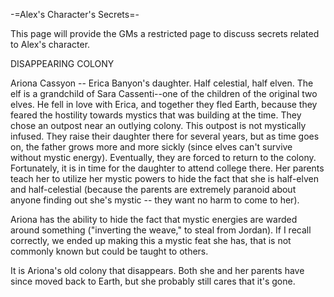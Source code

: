 -=Alex's Character's Secrets=-

This page will provide the GMs a restricted page to discuss secrets related to Alex's character.

DISAPPEARING COLONY

Ariona Cassyon -- Erica Banyon's daughter. Half celestial, half elven. The elf is a grandchild of Sara Cassenti--one of the children of the original two elves. He fell in love with Erica, and together they fled Earth, because they feared the hostility towards mystics that was building at the time. They chose an outpost near an outlying colony. This outpost is not mystically infused. They raise their daughter there for several years, but as time goes on, the father grows more and more sickly (since elves can't survive without mystic energy). Eventually, they are forced to return to the colony. Fortunately, it is in time for the daughter to attend college there. Her parents teach her to utilize her mystic powers to hide the fact that she is half-elven and half-celestial (because the parents are extremely paranoid about anyone finding out she's mystic -- they want no harm to come to her).

Ariona has the ability to hide the fact that mystic energies are warded around something (&quot;inverting the weave,&quot; to steal from Jordan). If I recall correctly, we ended up making this a mystic feat she has, that is not commonly known but could be taught to others.

It is Ariona's old colony that disappears. Both she and her parents have since moved back to Earth, but she probably still cares that it's gone.
